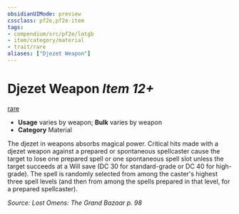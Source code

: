 ```yaml
---
obsidianUIMode: preview
cssclass: pf2e,pf2e-item
tags:
- compendium/src/pf2e/lotgb
- item/category/material
- trait/rare
aliases: ["Djezet Weapon"]
---
```

# Djezet Weapon *Item 12+*  
[rare](rules/traits/rare.md)  

- **Usage** varies by weapon; **Bulk** varies by weapon
- **Category** Material

The djezet in weapons absorbs magical power. Critical hits made with a djezet weapon against a prepared or spontaneous spellcaster cause the target to lose one prepared spell or one spontaneous spell slot unless the target succeeds at a Will save (DC 30 for standard-grade or DC 40 for high-grade). The spell is randomly selected from among the caster's highest three spell levels (and then from among the spells prepared in that level, for a prepared spellcaster).

*Source: Lost Omens: The Grand Bazaar p. 98*